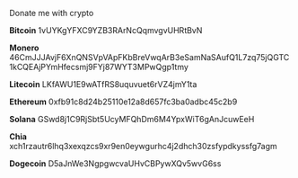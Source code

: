 Donate me with crypto

**Bitcoin** 1vUYKgYFXC9YZB3RArNcQqmvgvUHRtBvN

**Monero** 46CmJJJAvjF6XnQNSVpVApFKbBreVwqArB3eSamNaSAufQ1L7zq75jQGTC1kCQEAjPYmHfecsmj9FYj87WYT3MPwQgp1tmy

**Litecoin** LKfAWU1E9wATfRS8uquvuet6rVZ4jmY1ta

**Ethereum** 0xfb91c8d24b25110e12a8d657fc3ba0adbc45c2b9

**Solana** GSwd8j1C9RjSbt5UcyMFQhDm6M4YpxWiT6gAnJcuwEeH

**Chia** xch1rzautr6lhq3xexqzcs9xr9en0eywgurhc4j2dhch30zsfypdkyssfg7agm

**Dogecoin** D5aJnWe3NgpgwcvaUHvCBPywXQv5wvG6ss
